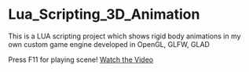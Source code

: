 # Lua_Scripting_3D_Animation
This is a LUA scripting project which shows rigid body animations in my own custom game engine developed in OpenGL, GLFW, GLAD

Press F11 for playing scene!
[Watch the Video](Explaination.mp4)
